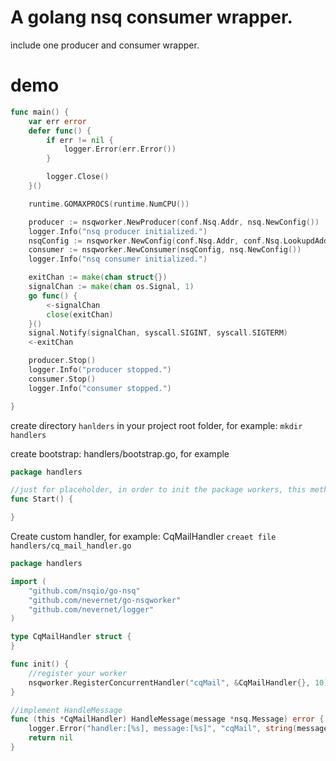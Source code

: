 # A golang nsq consumer wrapper.

include one producer and consumer wrapper.

# demo

```go
func main() {
	var err error
	defer func() {
		if err != nil {
			logger.Error(err.Error())
		}

		logger.Close()
	}()

	runtime.GOMAXPROCS(runtime.NumCPU())

	producer := nsqworker.NewProducer(conf.Nsq.Addr, nsq.NewConfig())
	logger.Info("nsq producer initialized.")
	nsqConfig := nsqworker.NewConfig(conf.Nsq.Addr, conf.Nsq.LookupdAddr, conf.Nsq.Topic, conf.Nsq.ConsumerCount)
	consumer := nsqworker.NewConsumer(nsqConfig, nsq.NewConfig())
	logger.Info("nsq consumer initialized.")

	exitChan := make(chan struct{})
	signalChan := make(chan os.Signal, 1)
	go func() {
		<-signalChan
		close(exitChan)
	}()
	signal.Notify(signalChan, syscall.SIGINT, syscall.SIGTERM)
	<-exitChan

	producer.Stop()
	logger.Info("producer stopped.")
	consumer.Stop()
	logger.Info("consumer stopped.")

}
```

create directory  `hanlders` in your project root folder, for example:
`mkdir handlers`

create bootstrap: handlers/bootstrap.go, for example

```go
package handlers

//just for placeholder, in order to init the package workers, this method will be called in main function
func Start() {

}

```

Create custom handler, for example: CqMailHandler
`creaet file handlers/cq_mail_handler.go`

```go
package handlers

import (
	"github.com/nsqio/go-nsq"
	"github.com/nevernet/go-nsqworker"
	"github.com/nevernet/logger"
)

type CqMailHandler struct {
}

func init() {
	//register your worker
	nsqworker.RegisterConcurrentHandler("cqMail", &CqMailHandler{}, 10)
}

//implement HandleMessage
func (this *CqMailHandler) HandleMessage(message *nsq.Message) error {
	logger.Error("handler:[%s], message:[%s]", "cqMail", string(message.Body))
	return nil
}

```
